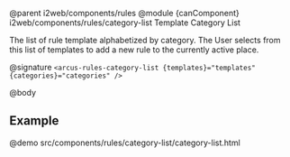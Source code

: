 @parent i2web/components/rules
@module {canComponent} i2web/components/rules/category-list Template Category List

The list of rule template alphabetized by category. The User selects from this list
of templates to add a new rule to the currently active place.

@signature `<arcus-rules-category-list {templates}="templates" {categories}="categories" />`

@body

## Example
@demo src/components/rules/category-list/category-list.html
